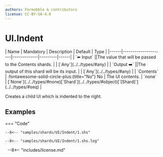 ```yaml
---
authors: Formabble & contributors
license: CC-BY-SA-4.0
---
```



# UI.Indent

<div class="sh-parameters" markdown="1">
| Name | Mandatory | Description | Default | Type |
|------|---------------------|-------------|---------|------|
| `⬅️ Input` ||The value that will be passed to the Contents shards. | | [`Any`](../../types/#any) |
| `Output ➡️` ||The output of this shard will be its input. | | [`Any`](../../types/#any) |
| `Contents` | :fontawesome-solid-circle-plus:{title="No"} No  | The UI contents. | `none` | [`None`](../../types/#none)[`Shard`](../../types/#object)[`[Shard]`](../../types/#seq) |

</div>

Creates a child UI which is indented to the right.

## Examples

=== "Code"

  ```x86asm linenums="1"
  --8<-- "samples/shards/UI/Indent/1.shs"
  ```

  ```
  --8<-- "samples/shards/UI/Indent/1.shs.log"
  ```
&nbsp;
--8<-- "includes/license.md"

